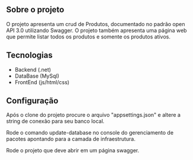 ## Sobre o projeto

O projeto apresenta um crud de Produtos, documentado no padrão open API 3.0 utilizando Swagger. O projeto também apresenta uma página web que permite listar todos os produtos e somente os produtos ativos.

## Tecnologias

- Backend (.net)
- DataBase (MySql)
- FrontEnd (js/html/css)
  
## Configuração

Após o clone do projeto procure o arquivo "appsettings.json" e altere a string de conexão para seu banco local.

Rode o comando update-database no console do gerenciamento de pacotes apontando para a camada de infraestrutura.

Rode o projeto que deve abrir em um página swagger.


